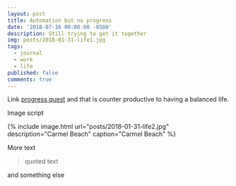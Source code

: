 ```yaml
---
layout: post
title: Automation but no progress
date: '2018-07-16 00:00:00 -0500'
description: Still trying to get it together
img: posts/2018-01-31-life1.jpg
tags:
  - journal
  - work
  - life
published: false
comments: true
---
```

Link [progress quest](https://en.wikipedia.org/wiki/Progress_Quest) and that is counter productive to having a balanced life.


Image script

{% include image.html url="posts/2018-01-31-life2.jpg" description="Carmel Beach" caption="Carmel Beach" %}

More text

> quoted text

and something else
